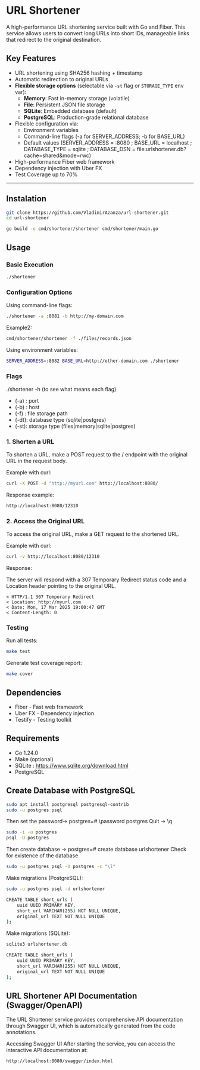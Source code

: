 # URL Shortener

A high-performance URL shortening service built with Go and Fiber. This service allows users to convert long URLs into short IDs, manageable links that redirect to the original destination.

## Key Features

- URL shortening using SHA256 hashing + timestamp
- Automatic redirection to original URLs
- **Flexible storage options** (selectable via `-st` flag or `STORAGE_TYPE` env var):
  - **Memory**: Fast in-memory storage (volatile)
  - **File**: Persistent JSON file storage
  - **SQLite**: Embedded database (default)
  - **PostgreSQL**: Production-grade relational database
- Flexible configuration via:
    - Environment variables
    - Command-line flags (-a for SERVER_ADDRESS; -b for BASE_URL)
    - Default values (SERVER_ADDRESS = :8080 ; BASE_URL = localhost ; DATABASE_TYPE = sqlite ; DATABASE_DSN = file:urlshortener.db?cache=shared&mode=rwc)
- High-performance Fiber web framework
- Dependency injection with Uber FX
- Test Coverage up to 70%

---

## Instalation
```bash
git clone https://github.com/VladimirAzanza/url-shortener.git
cd url-shortener
```

```bash
go build -o cmd/shortener/shortener cmd/shortener/main.go
```


## Usage

### Basic Execution
```bash
./shortener
```

### Configuration Options
Using command-line flags:

```bash
./shortener -a :8081 -b http://my-domain.com
```
Example2:
```bash
cmd/shortener/shortener -f ./files/records.json
```

Using environment variables:
```bash
SERVER_ADDRESS=:8082 BASE_URL=http://other-domain.com ./shortener
```

### Flags 

./shortener -h (to see what means each flag)

- (-a) : port
- (-b) : host
- (-f) : file storage path
- (-dt): database type (sqlite|postgres)
- (-st): storage type (files|memory|sqlite|postgres)

### 1. Shorten a URL

To shorten a URL, make a POST request to the / endpoint with the original URL in the request body.

Example with curl:
```bash
curl -X POST -d "http://myurl.com" http://localhost:8080/
```
Response example:
```bash
http://localhost:8080/12310
```

### 2. Access the Original URL
To access the original URL, make a GET request to the shortened URL.

Example with curl:
```bash
curl -v http://localhost:8080/12310
```
Response:

The server will respond with a 307 Temporary Redirect status code and a Location header pointing to the original URL.

```
< HTTP/1.1 307 Temporary Redirect
< Location: http://myurl.com
< Date: Mon, 17 Mar 2025 19:00:47 GMT
< Content-Length: 0
```

### Testing

Run all tests:
```bash
make test
```

Generate test coverage report:
```bash
make cover
```

## Dependencies

- Fiber - Fast web framework
- Uber FX - Dependency injection
- Testify - Testing toolkit

## Requirements

- Go 1.24.0
- Make (optional)
- SQLite : https://www.sqlite.org/download.html
- PostgreSQL

## Create Database with PostgreSQL

```bash
sudo apt install postgresql postgresql-contrib
sudo -u postgres psql
```

Then set the password-> postgres=# \password postgres
Quit -> \q

```bash
sudo -i -u postgres
psql -U postgres
```

Then create database -> postgres=# create database urlshortener
Check for existence of the database
```bash
sudo -u postgres psql -U postgres -c "\l"
```

Make migrations (PostgreSQL):
```bash
sudo -u postgres psql -d urlshortener

CREATE TABLE short_urls (
    uuid UUID PRIMARY KEY,
    short_url VARCHAR(255) NOT NULL UNIQUE,
    original_url TEXT NOT NULL UNIQUE
);

```

Make migrations (SQLite):
```bash
sqlite3 urlshortener.db

CREATE TABLE short_urls (
    uuid UUID PRIMARY KEY,
    short_url VARCHAR(255) NOT NULL UNIQUE,
    original_url TEXT NOT NULL UNIQUE
);
```

## URL Shortener API Documentation (Swagger/OpenAPI)

The URL Shortener service provides comprehensive API documentation through Swagger UI, which is automatically generated from the code annotations.

Accessing Swagger UI
After starting the service, you can access the interactive API documentation at:
```
http://localhost:8080/swagger/index.html
```
